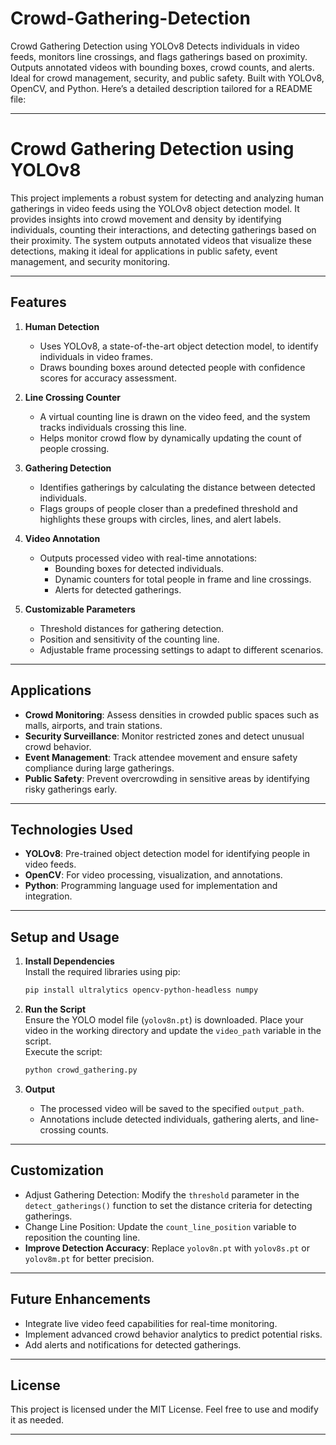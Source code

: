 # Crowd-Gathering-Detection
Crowd Gathering Detection using YOLOv8 Detects individuals in video feeds, monitors line crossings, and flags gatherings based on proximity. Outputs annotated videos with bounding boxes, crowd counts, and alerts. Ideal for crowd management, security, and public safety. Built with YOLOv8, OpenCV, and Python.
Here’s a detailed description tailored for a README file:

---

# **Crowd Gathering Detection using YOLOv8**  

This project implements a robust system for detecting and analyzing human gatherings in video feeds using the YOLOv8 object detection model. It provides insights into crowd movement and density by identifying individuals, counting their interactions, and detecting gatherings based on their proximity. The system outputs annotated videos that visualize these detections, making it ideal for applications in public safety, event management, and security monitoring.  

---

## **Features**  

1. **Human Detection**  
   - Uses YOLOv8, a state-of-the-art object detection model, to identify individuals in video frames.  
   - Draws bounding boxes around detected people with confidence scores for accuracy assessment.  

2. **Line Crossing Counter**  
   - A virtual counting line is drawn on the video feed, and the system tracks individuals crossing this line.  
   - Helps monitor crowd flow by dynamically updating the count of people crossing.  

3. **Gathering Detection**  
   - Identifies gatherings by calculating the distance between detected individuals.  
   - Flags groups of people closer than a predefined threshold and highlights these groups with circles, lines, and alert labels.  

4. **Video Annotation**  
   - Outputs processed video with real-time annotations:  
     - Bounding boxes for detected individuals.  
     - Dynamic counters for total people in frame and line crossings.  
     - Alerts for detected gatherings.  

5. **Customizable Parameters**  
   - Threshold distances for gathering detection.  
   - Position and sensitivity of the counting line.  
   - Adjustable frame processing settings to adapt to different scenarios.  

---

## **Applications**  

- **Crowd Monitoring**: Assess densities in crowded public spaces such as malls, airports, and train stations.  
- **Security Surveillance**: Monitor restricted zones and detect unusual crowd behavior.  
- **Event Management**: Track attendee movement and ensure safety compliance during large gatherings.  
- **Public Safety**: Prevent overcrowding in sensitive areas by identifying risky gatherings early.  

---

## **Technologies Used**  

- **YOLOv8**: Pre-trained object detection model for identifying people in video feeds.  
- **OpenCV**: For video processing, visualization, and annotations.  
- **Python**: Programming language used for implementation and integration.  

---

## **Setup and Usage**  

1. **Install Dependencies**  
   Install the required libraries using pip:  
   ```bash
   pip install ultralytics opencv-python-headless numpy
   ```

2. **Run the Script**  
   Ensure the YOLO model file (`yolov8n.pt`) is downloaded. Place your video in the working directory and update the `video_path` variable in the script.  
   Execute the script:  
   ```bash
   python crowd_gathering.py
   ```

3. **Output**  
   - The processed video will be saved to the specified `output_path`.  
   - Annotations include detected individuals, gathering alerts, and line-crossing counts.  

---

## Customization  

- Adjust Gathering Detection: Modify the `threshold` parameter in the `detect_gatherings()` function to set the distance criteria for detecting gatherings.  
- Change Line Position: Update the `count_line_position` variable to reposition the counting line.  
- **Improve Detection Accuracy**: Replace `yolov8n.pt` with `yolov8s.pt` or `yolov8m.pt` for better precision.  

---

## Future Enhancements  

- Integrate live video feed capabilities for real-time monitoring.  
- Implement advanced crowd behavior analytics to predict potential risks.  
- Add alerts and notifications for detected gatherings.  

---

## License  
This project is licensed under the MIT License. Feel free to use and modify it as needed.  

---
